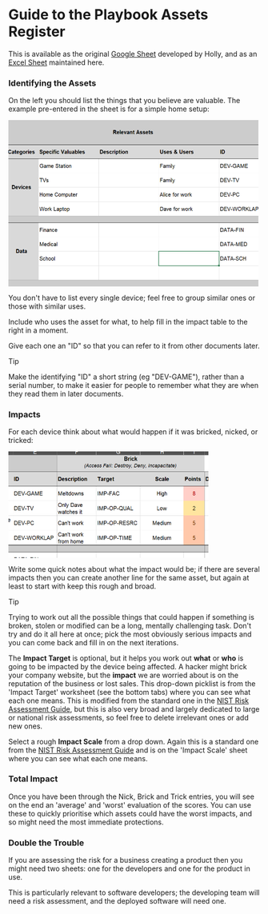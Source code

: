 # Guide to the Playbook Assets Register

This is available as the original [Google Sheet](https://docs.google.com/spreadsheets/d/1YTQhJwKRkcZ8dpORtiHov0FCh3IHVTsWt-inOh3JeWU) developed by Holly, and as an [Excel Sheet](AssetRegister.xlsx) maintained here.

### Identifying the Assets

On the left you should list the things that you believe are valuable. The example pre-entered in the sheet is for a simple home setup: 

<img src="/smart/AssetRegisterGuide-Identify.png" align=center width=500 />

You don't have to list every single device; feel free to group similar ones or those with similar uses. 

Include who uses the asset for what, to help fill in the impact table to the right in a moment. 

Give each one an "ID" so that you can refer to it from other documents later. 

> [!TIP]
>
> Make the identifying "ID" a short string (eg "DEV-GAME"), rather than a serial number, to make it easier for people to remember what they are when they read them in later documents. 

### Impacts

For each device think about what would happen if it was bricked, nicked, or tricked:

<img src="/smart/AssetRegisterGuide-Impact.png" align=center width=400 />

Write some quick notes about what the impact would be; if there are several impacts then you can create another line for the same asset, but again at least to start with keep this rough and broad.

> [!TIP]
>
> Trying to work out all the possible things that could happen if something is broken, stolen or modified can be a long, mentally challenging task.  Don't try and do it all here at once; pick the most obviously serious impacts and you can come back and fill in on the next iterations.

The **Impact Target** is optional, but it helps you work out **what** or **who** is going to be impacted by the device being affected.  A hacker might brick your company website, but the **impact** we are worried about is on the reputation of the business or lost sales. This drop-down picklist is from the 'Impact Target' worksheet (see the bottom tabs) where you can see what each one means. This is modified from the standard one in the [NIST Risk Assessment Guide](./about/), but this is also very broad and largely dedicated to large or national risk assessments, so feel free to delete irrelevant ones or add new ones.

Select a rough **Impact Scale** from a drop down. Again this is a standard one from the [NIST Risk Assessment Guide](./about/) and is on the 'Impact Scale' sheet where you can see what each one means.

### Total Impact

Once you have been through the Nick, Brick and Trick entries, you will see on the end an 'average' and 'worst' evaluation of the scores. You can use these to quickly prioritise which assets could have the worst impacts, and so might need the most immediate protections.

### Double the Trouble

If you are assessing the risk for a business creating a product then you might need two sheets: one for the developers and one for the product in use. 

This is particularly relevant to software developers; the developing team will need a risk assessment, and the deployed software will need one.

